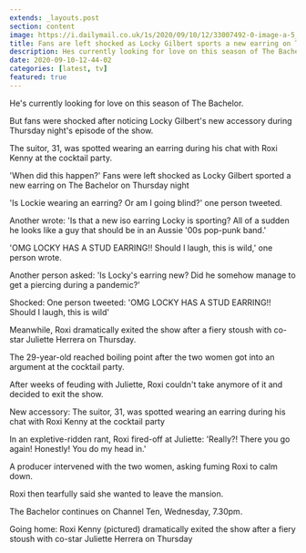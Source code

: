 ```yaml
---
extends: _layouts.post
section: content
image: https://i.dailymail.co.uk/1s/2020/09/10/12/33007492-0-image-a-5_1599736961322.jpg 
title: Fans are left shocked as Locky Gilbert sports a new earring on The Bachelor 
description: Hes currently looking for love on this season of The Bachelor. 
date: 2020-09-10-12-44-02 
categories: [latest, tv] 
featured: true 
--- 
```

He's currently looking for love on this season of The Bachelor.

But fans were shocked after noticing Locky Gilbert's new accessory during Thursday night's episode of the show.

The suitor, 31, was spotted wearing an earring during his chat with Roxi Kenny at the cocktail party.

'When did this happen?' Fans were left shocked as Locky Gilbert sported a new earring on The Bachelor on Thursday night

'Is Lockie wearing an earring? Or am I going blind?' one person tweeted.

Another wrote: 'Is that a new iso earring Locky is sporting? All of a sudden he looks like a guy that should be in an Aussie '00s pop-punk band.'

'OMG LOCKY HAS A STUD EARRING!! Should I laugh, this is wild,' one person wrote. 

Another person asked: 'Is Locky's earring new? Did he somehow manage to get a piercing during a pandemic?' 







Shocked: One person tweeted: 'OMG LOCKY HAS A STUD EARRING!! Should I laugh, this is wild'

Meanwhile, Roxi dramatically exited the show after a fiery stoush with co-star Juliette Herrera on Thursday.

The 29-year-old reached boiling point after the two women got into an argument at the cocktail party.

After weeks of feuding with Juliette, Roxi couldn't take anymore of it and decided to exit the show.

New accessory: The suitor, 31, was spotted wearing an earring during his chat with Roxi Kenny at the cocktail party

In an expletive-ridden rant, Roxi fired-off at Juliette: 'Really?! There you go again! Honestly! You do my head in.'

A producer intervened with the two women, asking fuming Roxi to calm down.

Roxi then tearfully said she wanted to leave the mansion. 

The Bachelor continues on Channel Ten, Wednesday, 7.30pm.  

Going home: Roxi Kenny (pictured) dramatically exited the show after a fiery stoush with co-star Juliette Herrera on Thursday 

